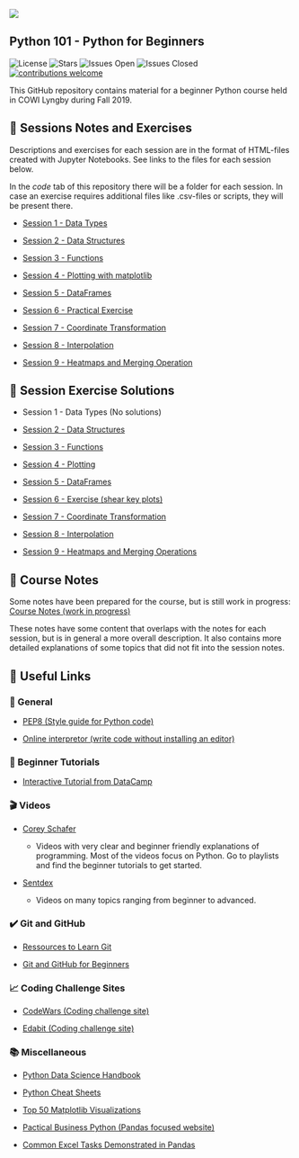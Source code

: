 ![](https://www.python.org/static/community_logos/python-logo-master-v3-TM.png)

## Python 101 - Python for Beginners
![License](https://img.shields.io/github/license/Python-Crash-Course/Python101)
![Stars](https://img.shields.io/github/stars/Python-Crash-Course/Python101)
![Issues Open](https://img.shields.io/github/issues-raw/Python-Crash-Course/Python101)
![Issues Closed](https://img.shields.io/github/issues-closed-raw/Python-Crash-Course/Python101)
[![contributions welcome](https://img.shields.io/badge/contributions-welcome-brightgreen.svg?style=flat)](https://github.com/dwyl/esta/issues)
 
 
 This GitHub repository contains material for a beginner Python course held in COWI Lyngby during Fall 2019.
 
## :blue_book: Sessions Notes and Exercises 
Descriptions and exercises for each session are in the format of HTML-files created with Jupyter Notebooks. See links to the files for each session below.

In the *code* tab of this repository there will be a folder for each session. In case an exercise requires additional files like .csv-files or scripts, they will be present there.

* [Session 1 - Data Types](https://nbviewer.jupyter.org/github/Python-Crash-Course/Python101/blob/master/Session%201%20-%20Data%20Types/Session%201%20-%20Data%20Types.ipynb)

* [Session 2 - Data Structures](https://nbviewer.jupyter.org/github/Python-Crash-Course/Python101/blob/master/Session%202%20-%20Data%20Structures/Session%202%20-%20Data%20Structures.ipynb)

* [Session 3 - Functions](https://nbviewer.jupyter.org/github/Python-Crash-Course/Python101/blob/master/Session%203%20-%20Functions/Session%203%20-%20Functions.ipynb)

* [Session 4 - Plotting with matplotlib](https://nbviewer.jupyter.org/github/Python-Crash-Course/Python101/blob/master/Session%204%20-%20Plotting/Session%204%20-%20Plotting.ipynb)

* [Session 5 - DataFrames](https://nbviewer.jupyter.org/github/Python-Crash-Course/Python101/blob/master/Session%205%20-%20Dataframes/Session%205%20-%20Dataframes.ipynb)

* [Session 6 - Practical Exercise](https://nbviewer.jupyter.org/github/Python-Crash-Course/Python101/blob/master/Session%206%20-%20Exercise%20(shear%20key%20plots)/Session%206%20-%20Exercise%20(shear%20key%20plots).ipynb)

* [Session 7 - Coordinate Transformation](https://nbviewer.jupyter.org/github/Python-Crash-Course/Python101/blob/master/Session%207%20-%20Coordinate%20Transformation/Session%207%20-%20Coordinate%20Transformation.ipynb)

* [Session 8 - Interpolation](https://nbviewer.jupyter.org/github/Python-Crash-Course/Python101/blob/master/Session%208%20-%20Exercise%20(Interpolation)/Session%208%20-%20Exercise%20(Interpolation).ipynb)

* [Session 9 - Heatmaps and Merging Operation](https://nbviewer.jupyter.org/github/Python-Crash-Course/Python101/blob/master/Session%209%20-%20Heatmaps%20and%20merging%20operation/Session%209%20-%20Heatmaps%20and%20merging%20operations.ipynb)


## :green_book: Session Exercise Solutions


* Session 1 - Data Types (No solutions)

* [Session 2 - Data Structures](https://nbviewer.jupyter.org/github/Python-Crash-Course/Python101/blob/master/Session%202%20-%20Data%20Structures/Session%202%20-%20Exercise%20solutions.ipynb)

* [Session 3 - Functions](https://nbviewer.jupyter.org/github/Python-Crash-Course/Python101/blob/master/Session%203%20-%20Functions/Session%203%20-%20Exercise%20Solutions.ipynb)

* [Session 4 - Plotting](https://nbviewer.jupyter.org/github/Python-Crash-Course/Python101/blob/master/Session%204%20-%20Plotting/Session%204%20-%20Exercise%20Solutions.ipynb)

* [Session 5 - DataFrames](https://nbviewer.jupyter.org/github/Python-Crash-Course/Python101/blob/master/Session%205%20-%20Dataframes/Session%205%20-%20Exercise%20Solutions.ipynb)

* [Session 6 - Exercise (shear key plots)](https://nbviewer.jupyter.org/github/Python-Crash-Course/Python101/blob/master/Session%206%20-%20Exercise%20(shear%20key%20plots)/Session%206%20-%20Exercise%20Solutions.ipynb)

* [Session 7 - Coordinate Transformation](https://nbviewer.jupyter.org/github/Python-Crash-Course/Python101/blob/master/Session%207%20-%20Coordinate%20Transformation/Session%207%20-%20Exercise%20solutions.ipynb)

* [Session 8 - Interpolation](https://nbviewer.jupyter.org/github/Python-Crash-Course/Python101/blob/master/Session%208%20-%20Exercise%20(Interpolation)/Session%208%20-%20Exercise%20Solutions.ipynb)

* [Session 9 - Heatmaps and Merging Operations](https://nbviewer.jupyter.org/github/Python-Crash-Course/Python101/blob/master/Session%209%20-%20Heatmaps%20and%20merging%20operation/Session%209%20-%20Exercise%20Solutions.ipynb)


## :book: Course Notes
Some notes have been prepared for the course, but is still work in progress:
[Course Notes (work in progress)](https://nbviewer.jupyter.org/github/Python-Crash-Course/Python101/blob/master/Course%20Notes/Python%20Course%20Notes.ipynb)

These notes have some content that overlaps with the notes for each session, but is in general a more overall description. It also contains more detailed explanations of some topics that did not fit into the session notes. 

## :link: Useful Links

### :office: General
* [PEP8 (Style guide for Python code)](https://www.python.org/dev/peps/pep-0008/)

* [Online interpretor (write code without installing an editor)](https://www.onlinegdb.com/online_python_interpreter#)


### :beginner: Beginner Tutorials

 * [Interactive Tutorial from DataCamp](https://www.datacamp.com/courses/intro-to-python-for-data-science)
 
### :clapper: Videos

* [Corey Schafer](https://www.youtube.com/channel/UCCezIgC97PvUuR4_gbFUs5g)
   - Videos with very clear and beginner friendly explanations of programming. Most of the videos focus on Python. Go to playlists and find the beginner tutorials to get started.

* [Sentdex](https://www.youtube.com/user/sentdex)
   - Videos on many topics ranging from beginner to advanced.
   
 
### :heavy_check_mark: Git and GitHub
* [Ressources to Learn Git](https://try.github.io/)

* [Git and GitHub for Beginners](https://readwrite.com/2013/09/30/understanding-github-a-journey-for-beginners-part-1/)

   
 ### :chart_with_upwards_trend: Coding Challenge Sites
* [CodeWars (Coding challenge site)](https://www.codewars.com/)

* [Edabit (Coding challenge site)](https://edabit.com/)   
   
### :books: Miscellaneous
  
* [Python Data Science Handbook](https://jakevdp.github.io/PythonDataScienceHandbook/)

* [Python Cheat Sheets](https://www.pythonsheets.com/)

* [Top 50 Matplotlib Visualizations](https://www.machinelearningplus.com/plots/top-50-matplotlib-visualizations-the-master-plots-python/)

* [Pactical Business Python (Pandas focused website)](https://pbpython.com/)

* [Common Excel Tasks Demonstrated in Pandas](https://pbpython.com/excel-pandas-comp.html)



